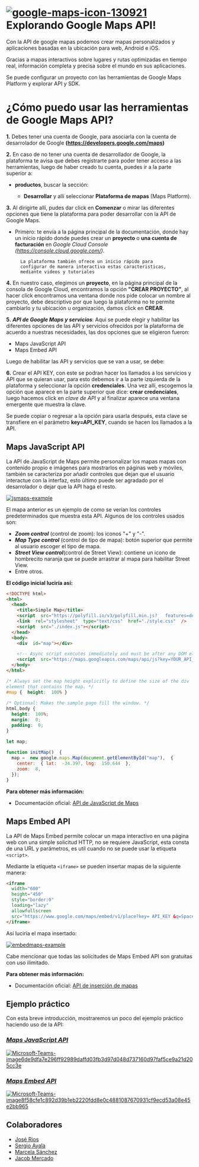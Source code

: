 #  <a href="https://imgbb.com/"><img src="https://i.ibb.co/NVmJfFm/google-maps-icon-130921.png" alt="google-maps-icon-130921" border="0" /></a> Explorando Google Maps API!


Con la API de google mapas podemos crear mapas personalizados y aplicaciones basadas en la ubicación para web, Android e iOS.

Gracias a mapas interactivos sobre lugares y rutas optimizadas en tiempo real, información completa y precisa sobre el mundo en sus aplicaciones. 

Se puede configurar un proyecto con las herramientas de Google Maps Platform y explorar API y SDK.



# ¿Cómo puedo usar las herramientas de Google Maps API?

**1.**  Debes tener una cuenta de Google, para asociarla con la cuenta de desarrolador de Google **(https://developers.google.com/maps)**

**2.** En caso de no tener una cuenta de desarrollador de Google, la plataforma te avisa que debes registrarte para poder tener acceso a las herramientas, luego de haber creado tu cuenta, puedes ir a la parte superior a:
 * **productos**, buscar la sección:

	 *	**Desarrollar** y allí seleccionar **Plataforma de mapas** (Maps Platform).

**3.** Al dirigirte allí, pudes dar click en **Comenzar** o mirar las diferentes opciones que tiene la plataforma para poder desarrollar con la API de Google Maps.
* Primero: te envía a la página principal de la documentación, donde hay un inicio rápido donde puedes crear un **proyecto** o **una cuenta de facturación** en *Google Cloud Console (https://console.cloud.google.com/)*.

		La plataforma también ofrece un inicio rápido para 
		configurar de manera interactiva estas caracteristicas,
		mediante videos y tutoriales
	
**4.** En nuestro caso, elegimos un **proyecto**, en la página principal de la consola de Google Cloud, encontramos la opción **"CREAR PROYECTO"**, al hacer click encontramos una ventana donde nos pide colocar un nombre al proyecto, debe descriptivo por que luego la plataforma no te permite cambiarlo y tu ubicación u organización, damos click en **CREAR**.

**5.** **_API de Google Maps y servicios_**: Aqui se puede elegir y habilitar las diferentes opciones de las API y servicios ofrecidos por la plataforma de acuerdo a nuestras necesidades, las dos opciones que se eligieron fueron:

*	Maps JavaScript API
*	Maps Embed API

Luego de habilitar las API y servicios que se van a usar, se debe:

**6.** Crear el API KEY, con este se podran hacer los llamados a los servicios y API que se quieran usar, para esto debemos ir a la parte izquierda de la plataforma y seleccionar la opción **credenciales**.
Una vez allí, escogemos la opción que aparece en la parte superior que dice: **crear credenciales**, luego hacemos click en _clave de API_ y al finalizar aparece una ventana emergente que muestra la clave.

Se puede copiar o regresar a la opción para usarla después, esta clave se transfiere en el parámetro **key=API_KEY**, cuando se hacen los llamados a la API.


## Maps JavaScript API

La API de JavaScript de Maps permite personalizar los mapas mapas con contenido propio e imágenes para mostrarlos en páginas web y móviles, también se caracteriza por añadir controles que dejan que el usuario interactue con la interfaz, esto último puede ser agradado por el desarrolador o dejar que la API haga el resto.


<a href="https://ibb.co/mb84pBP"><img src="https://i.ibb.co/4Kdpkf0/jsmaps-example.png" alt="jsmaps-example" border="0" /></a>


El mapa anterior es un ejemplo de como se verían los controles predeterminados que muestra esta API.
Algunos de los controles usados son: 
* **_Zoom control_** (control de zoom): los iconos "+" y "-".
* **_Map Type control_** (control de tipo de mapa): botón superior que permite al usuario escoger el tipo de mapa.
* **_Street View control_**(control de Street View): contiene un icono de hombrecito naranja que se puede arrastrar al mapa para habilitar Street View.
* Entre otros.

**El código inicial luciría así:**
```html
<!DOCTYPE html>  
<html>
  <head> 
    <title>Simple Map</title>
    <script  src="https://polyfill.io/v3/polyfill.min.js?	features=default"></script>
    <link  rel="stylesheet"  type="text/css"  href="./style.css"  /> 
    <script  src="./index.js"></script>
  </head> 
  <body> 
    <div  id="map"></div>

    <!-- Async script executes immediately and must be after any DOM elements used in callback. -->
    <script  src="https://maps.googleapis.com/maps/api/js?key=YOUR_API_KEY&callback=initMap&libraries=&v=weekly"  async  ></script>
  </body>  
</html>
```
```css
/* Always set the map height explicitly to define the size of the div  
element that contains the map. */
#map {  height:  100% }  
  
/* Optional: Makes the sample page fill the window. */  
html,body {  
  height:  100%;
  margin:  0;
  padding:  0;
}
```
```javascript
let map; 
  
function initMap()  {
  map =  new google.maps.Map(document.getElementById("map"),  {
    center:  { lat:  -34.397, lng:  150.644  },
    zoom:  8,
  });  
}
```
**Para obtener más información:**
-   Documentación oficial: [API de JavaScript de Maps](https://developers.google.com/maps/documentation/javascript)

## Maps Embed API

La API de Maps Embed permite colocar un mapa interactivo en una página web con una simple solicitud HTTP, no se requiere JavaScript, esta consta de una URL y parámetros, es util cuando no se puede usar la etiqueta `<script>`.

Mediante la etiqueta `<iframe>` se pueden insertar mapas de la siguiente manera:
```html
<iframe
  width="600"
  height="450"
  style="border:0"
  loading="lazy"
  allowfullscreen
  src="https://www.google.com/maps/embed/v1/place?key= API_KEY &q=Space+Needle,Seattle+WA"> 
</iframe>
```
Así luciría el mapa insertado:

<a href="https://ibb.co/1Q3n9Ds"><img src="https://i.ibb.co/3dws0Df/embedmaps-example.png" alt="embedmaps-example" border="0" /></a>

Cabe mencionar que todas las solicitudes de Maps Embed API son gratuitas con uso ilimitado.

**Para obtener más información:**
- Documentación oficial: [API de inserción de mapas](https://developers.google.com/maps/documentation/embed)

## Ejemplo práctico

Con esta breve introducción, mostraremos un poco del ejemplo práctico haciendo uso de la API:

### *[Maps JavaScript API](https://github.com/joseriosdev/exploring-GoogleMapsAPI/tree/main/docs)*

<a href="https://ibb.co/BNThmpg"><img src="https://i.ibb.co/bJN4x0r/Microsoft-Teams-image6de9dfa7e296ff92989daffd03fb3d97d048d737160d97faf5ce9a21d205cc3e.png" alt="Microsoft-Teams-image6de9dfa7e296ff92989daffd03fb3d97d048d737160d97faf5ce9a21d205cc3e" border="0" /></a>


### *[Maps Embed API](https://github.com/joseriosdev/exploring-GoogleMapsAPI/tree/main/VisualForce)*

<a href="https://ibb.co/JKkrn3v"><img src="https://i.ibb.co/t4CYBLq/Microsoft-Teams-image8f58cfe1c892d39b1eb2220fdd8e0c4881087670931cf9ecd53a08e45e2bb965.png" alt="Microsoft-Teams-image8f58cfe1c892d39b1eb2220fdd8e0c4881087670931cf9ecd53a08e45e2bb965" border="0" /></a>

## Colaboradores

* [José Rios](https://github.com/joseriosdev)
* [Sergio Ayala](https://github.com/sergslat)
* [Marcela Sánchez](https://github.com/marcewp15/)
* [Jacob Mercado](https://github.com/jamerbi)